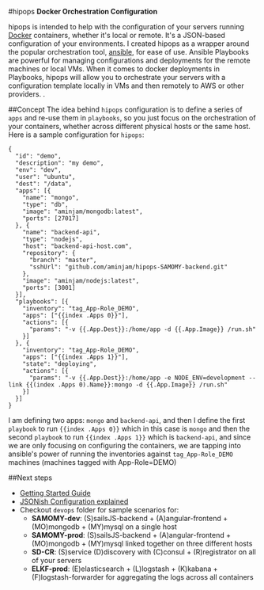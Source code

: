 #hipops
**Docker Orchestration Configuration**  

hipops is intended to help with the configuration of your servers running [Docker](https://github.com/docker/docker) containers, whether it's local or remote. It's a JSON-based configuration of your environments. I created hipops as a wrapper around the popular orchestration tool, [ansible](https://github.com/ansible/ansible), for ease of use. Ansible Playbooks are powerful for managing configurations and deployments for the remote machines or local VMs. When it comes to docker deployments in Playbooks, hipops will allow you to orchestrate your servers with a configuration template locally in VMs and then remotely to AWS or other providers. .

##Concept
The idea behind `hipops` configuration is to define a series of `apps` and re-use them in `playbooks`, so you just focus on the orchestration of your containers, whether across different physical hosts or the same host. Here is a sample configuration for `hipops`:
```
{
  "id": "demo",
  "description": "my demo",
  "env": "dev",
  "user": "ubuntu",
  "dest": "/data",
  "apps": [{
    "name": "mongo",
    "type": "db",
    "image": "aminjam/mongodb:latest",
    "ports": [27017]
  }, {
    "name": "backend-api",
    "type": "nodejs",
    "host": "backend-api-host.com",
    "repository": {
      "branch": "master",
      "sshUrl": "github.com/aminjam/hipops-SAMOMY-backend.git"
    },
    "image": "aminjam/nodejs:latest",
    "ports": [3001]
  }],
  "playbooks": [{
    "inventory": "tag_App-Role_DEMO",
    "apps": ["{{index .Apps 0}}"],
    "actions": [{
      "params": "-v {{.App.Dest}}:/home/app -d {{.App.Image}} /run.sh"
    }]
  }, {
    "inventory": "tag_App-Role_DEMO",
    "apps": ["{{index .Apps 1}}"],
    "state": "deploying",
    "actions": [{
      "params": "-v {{.App.Dest}}:/home/app -e NODE_ENV=development --link {{(index .Apps 0).Name}}:mongo -d {{.App.Image}} /run.sh"
    }]
  }]
}
```
I am defining two apps: `mongo` and `backend-api`, and then I define the first `playbook` to run `{{index .Apps 0}}` which in this case is `mongo` and then the second `playbook` to run `{{index .Apps 1}}` which is `backend-api`, and since we are only focusing on configuring the containers, we are tapping into ansible's power of running the inventories against `tag_App-Role_DEMO` machines (machines tagged with App-Role=DEMO)

##Next steps
- [Getting Started Guide](https://github.com/aminjam/hipops/wiki/Getting-Started)
- [JSONish Configuration explained](https://github.com/aminjam/hipops/wiki/JSONish-Configuration)
- Checkout `devops` folder for sample scenarios for:
  - **SAMOMY-dev**: (S)sailsJS-backend + (A)angular-frontend + (MO)mongodb + (MY)mysql on a single host
  - **SAMOMY-prod**: (S)sailsJS-backend + (A)angular-frontend + (MO)mongodb + (MY)mysql linked together on three different hosts
  - **SD-CR**: (S)service (D)discovery with (C)consul + (R)registrator on all of your servers
  - **ELKF-prod**: (E)elasticsearch + (L)logstash + (K)kabana + (F)logstash-forwarder for aggregating the logs across all containers
